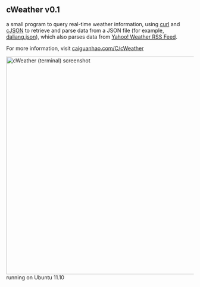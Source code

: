 ## cWeather v0.1
a small program to query real-time weather information, using [curl](http://curl.haxx.se/libcurl/) and [cJSON](http://sourceforge.net/projects/cjson/) to retrieve and parse data from a JSON file (for example, [daliang.json](http://www.caiguanhao.com/custom-homepage/weather/daliang.json)), which also parses data from [Yahoo! Weather RSS Feed](http://developer.yahoo.com/weather/).

For more information, visit [caiguanhao.com/C/cWeather](http://www.caiguanhao.com/C/cWeather)

<img src="http://www.caiguanhao.com/C/images/cweather_terminal_screenshot.png" alt="cWeather (terminal) screenshot" width="844" height="586" />
running on Ubuntu 11.10
